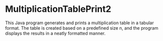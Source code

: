 # MultiplicationTablePrint2
This Java program generates and prints a multiplication table in a tabular format. The table is created based on a predefined size n, and the program displays the results in a neatly formatted manner.
